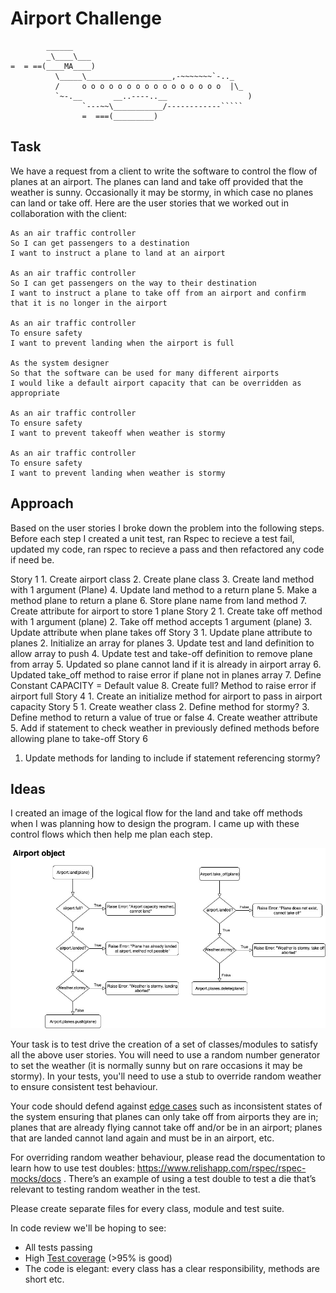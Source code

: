 Airport Challenge
=================

```
        ______
        _\____\___
=  = ==(____MA____)
          \_____\___________________,-~~~~~~~`-.._
          /     o o o o o o o o o o o o o o o o  |\_
          `~-.__       __..----..__                  )
                `---~~\___________/------------`````
                =  ===(_________)

```

Task
-----

We have a request from a client to write the software to control the flow of planes at an airport. The planes can land and take off provided that the weather is sunny. Occasionally it may be stormy, in which case no planes can land or take off.  Here are the user stories that we worked out in collaboration with the client:

```
As an air traffic controller 
So I can get passengers to a destination 
I want to instruct a plane to land at an airport

As an air traffic controller 
So I can get passengers on the way to their destination 
I want to instruct a plane to take off from an airport and confirm that it is no longer in the airport

As an air traffic controller 
To ensure safety 
I want to prevent landing when the airport is full 

As the system designer
So that the software can be used for many different airports
I would like a default airport capacity that can be overridden as appropriate

As an air traffic controller 
To ensure safety 
I want to prevent takeoff when weather is stormy 

As an air traffic controller 
To ensure safety 
I want to prevent landing when weather is stormy 
```
Approach
--------
Based on the user stories I broke down the problem into the following steps. Before each step I created a unit test, ran Rspec to recieve a test fail, updated my code, ran rspec to recieve a pass and then refactored any code if need be.

Story 1
	1. Create airport class
	2. Create plane class
	3. Create land method with 1 argument (Plane)
	4. Update land method to a return plane
	5. Make a method plane to return a plane
	6. Store plane name from land method
	7. Create attribute for airport to store 1 plane
Story 2
	1. Create take off method with 1 argument (plane)
	2. Take off method accepts 1 argument (plane)
	3. Update attribute when plane takes off
Story 3
	1. Update plane attribute to planes
	2. Initialize an array for planes
	3. Update test and land definition to allow array to push
	4. Update test and take-off definition to remove plane from array
	5. Updated so plane cannot land if it is already in airport array
	6. Updated take_off method to raise error if plane not in planes array
	7. Define Constant CAPACITY = Default value
	8. Create full? Method to raise error if airport full
Story 4
	1. Create an initialize method for airport to pass in airport capacity
Story 5
	1. Create weather class
	2. Define method for stormy?
	3. Define method to return a value of true or false
	4. Create weather attribute
	5. Add if statement to check weather in previously defined methods before allowing plane to take-off
Story 6
  1. Update methods for landing to include if statement referencing stormy?

Ideas
-----

I created an image of the logical flow for the land and take off methods when I was planning how to design the program. I came up with these control flows which then help me plan each step.

![flow diagram](https://raw.githubusercontent.com/DavidStewartLDN/airport_challenge/master/airport_challenge.jpg)





Your task is to test drive the creation of a set of classes/modules to satisfy all the above user stories. You will need to use a random number generator to set the weather (it is normally sunny but on rare occasions it may be stormy). In your tests, you'll need to use a stub to override random weather to ensure consistent test behaviour.

Your code should defend against [edge cases](http://programmers.stackexchange.com/questions/125587/what-are-the-difference-between-an-edge-case-a-corner-case-a-base-case-and-a-b) such as inconsistent states of the system ensuring that planes can only take off from airports they are in; planes that are already flying cannot take off and/or be in an airport; planes that are landed cannot land again and must be in an airport, etc.

For overriding random weather behaviour, please read the documentation to learn how to use test doubles: https://www.relishapp.com/rspec/rspec-mocks/docs . There’s an example of using a test double to test a die that’s relevant to testing random weather in the test.

Please create separate files for every class, module and test suite.

In code review we'll be hoping to see:

* All tests passing
* High [Test coverage](https://github.com/makersacademy/course/blob/master/pills/test_coverage.md) (>95% is good)
* The code is elegant: every class has a clear responsibility, methods are short etc. 
